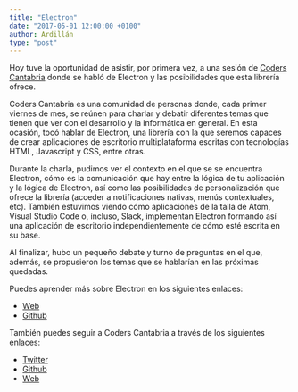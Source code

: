 ```yaml
---
title: "Electron"
date: "2017-05-01 12:00:00 +0100"
author: Ardillán
type: "post"
---
```


Hoy tuve la oportunidad de asistir, por primera vez, a una sesión de [Coders Cantabria](https://coderscantabria.com/ "Web Coders Cantabria") donde se habló de Electron y las posibilidades que esta librería ofrece.

Coders Cantabria es una comunidad de personas donde, cada primer viernes de mes, se reúnen para charlar y debatir diferentes temas que tienen que ver con el desarrollo y la informática en general. En esta ocasión, tocó hablar de Electron, una librería con la que seremos capaces de crear aplicaciones de escritorio multiplataforma escritas con tecnologías HTML, Javascript y CSS, entre otras.

Durante la charla, pudimos ver el contexto en el que se se encuentra Electron, cómo es la comunicación que hay entre la lógica de tu aplicación y la lógica de Electron, así como las posibilidades de personalización que ofrece la librería (acceder a notificaciones nativas, menús contextuales, etc). También estuvimos viendo cómo aplicaciones de la talla de Atom, Visual Studio Code o, incluso, Slack, implementan Electron formando así una aplicación de escritorio independientemente de cómo esté escrita en su base.

Al finalizar, hubo un pequeño debate y turno de preguntas en el que, además, se propusieron los temas que se hablarían en las próximas quedadas.

Puedes aprender más sobre Electron en los siguientes enlaces:

- [Web](https://electron.atom.io/ "Web oficial de Electron")
- [Github](https://github.com/electron/electron "Github Electron")

También puedes seguir a Coders Cantabria a través de los siguientes enlaces:

- [Twitter](https://twitter.com/coderscantabria?lang=es "Twitter Coders Cantabria")
- [Github](https://github.com/coders-cantabria/coders-cantabria "Github Coders Cantabria")
- [Web](https://twitter.com/coderscantabria?lang=es "Web Coders Cantabria")
